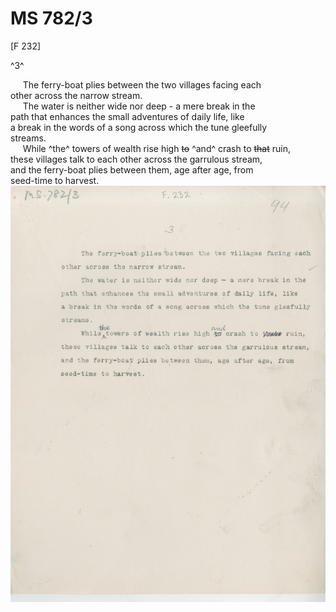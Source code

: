 # MS 782/3

[F 232]

^3^

&nbsp;&nbsp;&nbsp;&nbsp;&nbsp;The ferry-boat plies between the two villages facing each \
other across the narrow stream. \
&nbsp;&nbsp;&nbsp;&nbsp;&nbsp;The water is neither wide nor deep - a mere break in the \
path that enhances the small adventures of daily life, like \
a break in the words of a song across which the tune gleefully \
streams. \
&nbsp;&nbsp;&nbsp;&nbsp;&nbsp;While ^the^ towers of wealth rise high ~~to~~ ^and^ crash to ~~that~~ ruin, \
these villages talk to each other across the garrulous stream, \
and the ferry-boat plies between them, age after age, from \
seed-time to harvest. 
![p118](MS782_3-118.jpg)
